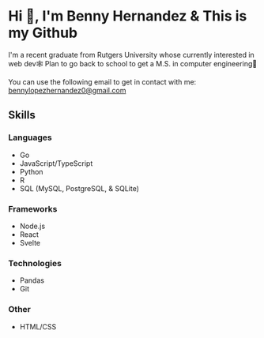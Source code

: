 # Hi 👋, I'm Benny Hernandez & This is my Github
I'm a recent graduate from Rutgers University whose currently interested in web dev🕸️
Plan to go back to school to get a M.S. in computer engineering🔌

You can use the following email to get in contact with me: bennylopezhernandez0@gmail.com


## Skills
### Languages
- Go
- JavaScript/TypeScript
- Python
- R
- SQL (MySQL, PostgreSQL, & SQLite)
### Frameworks
- Node.js
- React
- Svelte
### Technologies
- Pandas
- Git
### Other
- HTML/CSS

<!--
**Xenny-sudo/Xenny-sudo** is a ✨ _special_ ✨ repository because its `README.md` (this file) appears on your GitHub profile.

Here are some ideas to get you started:

- 🔭 I’m currently working on ...
- 🌱 I’m currently learning ...
- 👯 I’m looking to collaborate on ...
- 🤔 I’m looking for help with ...
- 💬 Ask me about ...
- 📫 How to reach me: ...
- 😄 Pronouns: ...
- ⚡ Fun fact: ...
-->
